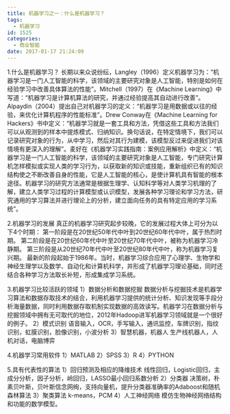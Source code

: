 ```yaml
---
title: 机器学习之一：什么是机器学习？
tags:
  - 机器学习
id: 1525
categories:
  - 商业智能
date: 2017-01-17 21:24:09
---
```


1.什么是机器学习？
长期以来众说纷纭，Langley（1996）定义机器学习为：“机器学习是一门人工智能的科学，该领域的主要研究对象是人工智能，特别是如何在经验学习中改善具体算法的性能”。Mitchell（1997）在《Machine Learning》中写道：“机器学习是计算机算法的研究，并通过经验提高其自动进行改善”。Alpaydin（2004）提出自己对机器学习的定义：“机器学习是用数据或以往的经验，来优化计算机程序的性能标准”。Drew Conway在《Machine Learning for Hackers》书中定义：“机器学习就是一套工具和方法，凭借这些工具和方法我们可以从观测到的样本中提炼模式、归纳知识。换句话说，在特定情境下，我们可以记录研究对象的行为，从中学习，然后对其行为建模，该模型反过来促进我们对该情境有更深入的理解”。麦好在《机器学习实践指南：案例应用解析》中定义：“机器学习是一门人工智能的科学，该领域的主要研究对象是人工智能，专门研究计算机怎样模拟或实现人类的学习行为，以获取新的知识或技能，重新组织已有的知识结构使之不断改善自身的性能，它是人工智能的核心，是使计算机具有智能的根本途径。机器学习的研究方法通常是根据生理学、认知科学等对人类学习机理的了解，建立人类学习过程的计算模型或认识模型，发展各种学习理论和学习方法，研究通用的学习算法并进行理论上的分析，建立面向任务的具有特定应用的学习系统”。

2.机器学习的发展
真正的机器学习研究起步较晚，它的发展过程大体上可分为以下4个时期：
第一阶段是在20世纪50年代中叶到20世纪60年代中叶，属于热烈时期。
第二阶段是在20世纪60年代中叶至20世纪70年代中叶，被称为机器学习冷静期。
第三阶段是从20世纪70年代中叶至20世纪80年代中叶，称为机器学习复兴期。
最新的阶段起始于1986年。当时，机器学习综合应用了心理学、生物学和神经生理学以及数学、自动化和计算机科学，并形成了机器学习理论基础，同时还结合各种学习方法取长补短，形成集成学习系统。

3.机器学习比较活跃的领域
1）数据分析和数据挖掘
数据分析与挖掘技术是机器学习算法和数据存取技术的结合，利用机器学习提供的统计分析、知识发现等手段分析海量数据，同时利用数据存取机制实现数据的高效读写。机器学习在数据分析与挖掘领域中拥有无可取代的地位，2012年Hadoop进军机器学习领域就是一个很好的例子。
2）模式识别
语音输入，OCR，手写输入，通讯监控，车牌识别，指纹识别，虹膜识别，脸像识别，小波分析
3）智慧机器，机器人
生产线机器人，人机对话，电脑博弈

4.机器学习常用软件
1）MATLAB
2）SPSS
3）R
4）PYTHON

5.具有代表性的算法
1）回归预测及相应的降维技术
线性回归，Logistic回归，主成分分析，因子分析，岭回归，LASSO最小回归系数分析
2）分类器
决策树，朴素贝叶斯，贝叶斯信念网绚，支持向量机，提升分类器准确率的Adaboost和随机森林算法
3）聚类算法
k-means，PCM
4）人工神经网络
模仿生物神经网络结构和功能的数学模型。